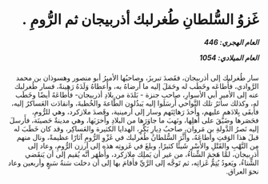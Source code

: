<h1 dir="rtl">غَزوُ السُّلطانِ طُغرلبك أذربيجان ثم الرُّومِ .</h1>

<h5 dir="rtl">العام الهجري:  446

العام الميلادي: 1054

</h5>

<p dir="rtl">سار طُغرلبك إلى أذربيجان، فقَصدَ تبريزَ، وصاحبُها الأميرُ أبو منصور وهسوذان بن محمد الرَّوادي، فأَطاعَه وخَطَب له وحَمَلَ إليه ما أَرضاهُ به، وأَعطاهُ وَلَدَهُ رَهينةً، فسار طُغرلبك عنه إلى الأميرِ أبي الأسوارِ، صاحبِ جنزة - بَلدَة من بلادِ أذربيجان- فأَطاعَهُ أيضًا وخَطَب له، وكذلك سائرُ تلك النَّواحي أَرسَلوا إليه يَبذُلون الطَّاعةَ والخُطبةَ، وانقادَت العَساكرُ إليه، فأَبقَى بِلادَهم عليهم، وأَخذَ رَهائِنَهم وسار إلى أَرمينية، وقَصدَ ملازكرد، وهي للرُّومِ، فحَصَرها وضَيَّقَ على أَهلِها، ونَهبَ ما جاوَرَها من البلادِ وأَخرَبَها، وهي مدينةٌ حَصينَة، فأَرسلَ إليه نَصرُ الدَّولةِ بن مَروان، صاحبُ دِيارِ بَكْرٍ، الهدايا الكثيرة والعَساكِر، وقد كان خَطَبَ له قبلَ هذا الوَقتِ وأَطاعَهُ، وأَثَّرَ السُّلطانُ طُغرلبك في غَزْوِ الرُّومِ آثارًا عظيمةً، ونال منهم مِن النَّهْبِ والقَتْلِ والأَسْرِ شَيئًا كثيرًا، وبلغَ في غَزوتِه هذه إلى أرزن الرُّومِ، وعاد إلى أذربيجان، لمَّا هَجمَ الشِّتاءُ، من غير أن يَملِك ملازكرد، وأَظهَر أنَّه يُقيم إلى أن يَنقَضي الشِّتاءُ، ويَعودُ يُتِمُّ غَزاتِه، ثم تَوجَّه إلى الرَّيِّ فأقامَ بها إلى أن دخلت سَنةُ سَبعٍ وأربعين وعاد نحوَ العراق.</p></br>
